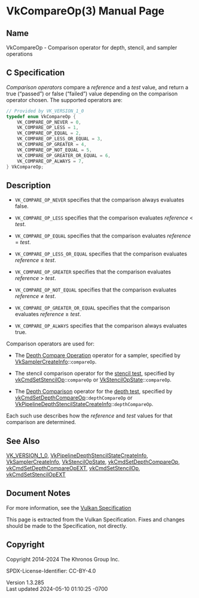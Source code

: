 # VkCompareOp(3) Manual Page

## Name

VkCompareOp - Comparison operator for depth, stencil, and sampler
operations



## <a href="#_c_specification" class="anchor"></a>C Specification

*Comparison operators* compare a *reference* and a *test* value, and
return a true (“passed”) or false (“failed”) value depending on the
comparison operator chosen. The supported operators are:

``` c
// Provided by VK_VERSION_1_0
typedef enum VkCompareOp {
    VK_COMPARE_OP_NEVER = 0,
    VK_COMPARE_OP_LESS = 1,
    VK_COMPARE_OP_EQUAL = 2,
    VK_COMPARE_OP_LESS_OR_EQUAL = 3,
    VK_COMPARE_OP_GREATER = 4,
    VK_COMPARE_OP_NOT_EQUAL = 5,
    VK_COMPARE_OP_GREATER_OR_EQUAL = 6,
    VK_COMPARE_OP_ALWAYS = 7,
} VkCompareOp;
```

## <a href="#_description" class="anchor"></a>Description

- `VK_COMPARE_OP_NEVER` specifies that the comparison always evaluates
  false.

- `VK_COMPARE_OP_LESS` specifies that the comparison evaluates
  *reference* \< *test*.

- `VK_COMPARE_OP_EQUAL` specifies that the comparison evaluates
  *reference* = *test*.

- `VK_COMPARE_OP_LESS_OR_EQUAL` specifies that the comparison evaluates
  *reference* ≤ *test*.

- `VK_COMPARE_OP_GREATER` specifies that the comparison evaluates
  *reference* \> *test*.

- `VK_COMPARE_OP_NOT_EQUAL` specifies that the comparison evaluates
  *reference* ≠ *test*.

- `VK_COMPARE_OP_GREATER_OR_EQUAL` specifies that the comparison
  evaluates *reference* ≥ *test*.

- `VK_COMPARE_OP_ALWAYS` specifies that the comparison always evaluates
  true.

Comparison operators are used for:

- The <a
  href="https://registry.khronos.org/vulkan/specs/1.3-extensions/html/vkspec.html#textures-depth-compare-operation"
  target="_blank" rel="noopener">Depth Compare Operation</a> operator
  for a sampler, specified by
  [VkSamplerCreateInfo](https://registry.khronos.org/vulkan/specs/1.3-extensions/man/html/VkSamplerCreateInfo.html)::`compareOp`.

- The stencil comparison operator for the <a
  href="https://registry.khronos.org/vulkan/specs/1.3-extensions/html/vkspec.html#fragops-stencil"
  target="_blank" rel="noopener">stencil test</a>, specified by
  [vkCmdSetStencilOp](https://registry.khronos.org/vulkan/specs/1.3-extensions/man/html/vkCmdSetStencilOp.html)::`compareOp` or
  [VkStencilOpState](https://registry.khronos.org/vulkan/specs/1.3-extensions/man/html/VkStencilOpState.html)::`compareOp`.

- The <a
  href="https://registry.khronos.org/vulkan/specs/1.3-extensions/html/vkspec.html#fragops-depth-comparison"
  target="_blank" rel="noopener">Depth Comparison</a> operator for the
  <a
  href="https://registry.khronos.org/vulkan/specs/1.3-extensions/html/vkspec.html#fragops-depth"
  target="_blank" rel="noopener">depth test</a>, specified by
  [vkCmdSetDepthCompareOp](https://registry.khronos.org/vulkan/specs/1.3-extensions/man/html/vkCmdSetDepthCompareOp.html)::`depthCompareOp`
  or
  [VkPipelineDepthStencilStateCreateInfo](https://registry.khronos.org/vulkan/specs/1.3-extensions/man/html/VkPipelineDepthStencilStateCreateInfo.html)::`depthCompareOp`.

Each such use describes how the *reference* and *test* values for that
comparison are determined.

## <a href="#_see_also" class="anchor"></a>See Also

[VK_VERSION_1_0](https://registry.khronos.org/vulkan/specs/1.3-extensions/man/html/VK_VERSION_1_0.html),
[VkPipelineDepthStencilStateCreateInfo](https://registry.khronos.org/vulkan/specs/1.3-extensions/man/html/VkPipelineDepthStencilStateCreateInfo.html),
[VkSamplerCreateInfo](https://registry.khronos.org/vulkan/specs/1.3-extensions/man/html/VkSamplerCreateInfo.html),
[VkStencilOpState](https://registry.khronos.org/vulkan/specs/1.3-extensions/man/html/VkStencilOpState.html),
[vkCmdSetDepthCompareOp](https://registry.khronos.org/vulkan/specs/1.3-extensions/man/html/vkCmdSetDepthCompareOp.html),
[vkCmdSetDepthCompareOpEXT](https://registry.khronos.org/vulkan/specs/1.3-extensions/man/html/vkCmdSetDepthCompareOpEXT.html),
[vkCmdSetStencilOp](https://registry.khronos.org/vulkan/specs/1.3-extensions/man/html/vkCmdSetStencilOp.html),
[vkCmdSetStencilOpEXT](https://registry.khronos.org/vulkan/specs/1.3-extensions/man/html/vkCmdSetStencilOpEXT.html)

## <a href="#_document_notes" class="anchor"></a>Document Notes

For more information, see the <a
href="https://registry.khronos.org/vulkan/specs/1.3-extensions/html/vkspec.html#VkCompareOp"
target="_blank" rel="noopener">Vulkan Specification</a>

This page is extracted from the Vulkan Specification. Fixes and changes
should be made to the Specification, not directly.

## <a href="#_copyright" class="anchor"></a>Copyright

Copyright 2014-2024 The Khronos Group Inc.

SPDX-License-Identifier: CC-BY-4.0

Version 1.3.285  
Last updated 2024-05-10 01:10:25 -0700

